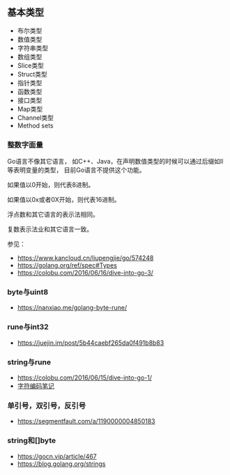 ## 基本类型
* 布尔类型
* 数值类型
* 字符串类型
* 数组类型
* Slice类型
* Struct类型
* 指针类型
* 函数类型
* 接口类型
* Map类型
* Channel类型
* Method sets

### 整数字面量
Go语言不像其它语言， 如C++、Java，在声明数值类型的时候可以通过后缀如ll等表明变量的类型， 目前Go语言不提供这个功能。

如果值以0开始，则代表8进制。

如果值以0x或者0X开始，则代表16进制。

浮点数和其它语言的表示法相同。

复数表示法业和其它语言一致。

参见：
* https://www.kancloud.cn/liupengjie/go/574248
* https://golang.org/ref/spec#Types
* https://colobu.com/2016/06/16/dive-into-go-3/

### byte与uint8
* https://nanxiao.me/golang-byte-rune/
### rune与int32
* https://juejin.im/post/5b44caebf265da0f491b8b83

### string与rune
* https://colobu.com/2016/06/15/dive-into-go-1/
* [字符编码笔记](http://www.ruanyifeng.com/blog/2007/10/ascii_unicode_and_utf-8.html)
### 单引号，双引号，反引号
* https://segmentfault.com/a/1190000004850183

### string和[]byte
* https://gocn.vip/article/467
* https://blog.golang.org/strings
